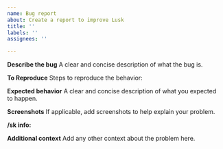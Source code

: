 ```yaml
---
name: Bug report
about: Create a report to improve Lusk
title: ''
labels: ''
assignees: ''

---
```


**Describe the bug**
A clear and concise description of what the bug is.

**To Reproduce**
Steps to reproduce the behavior:

**Expected behavior**
A clear and concise description of what you expected to happen.

**Screenshots**
If applicable, add screenshots to help explain your problem.

**/sk info:**

**Additional context**
Add any other context about the problem here.
